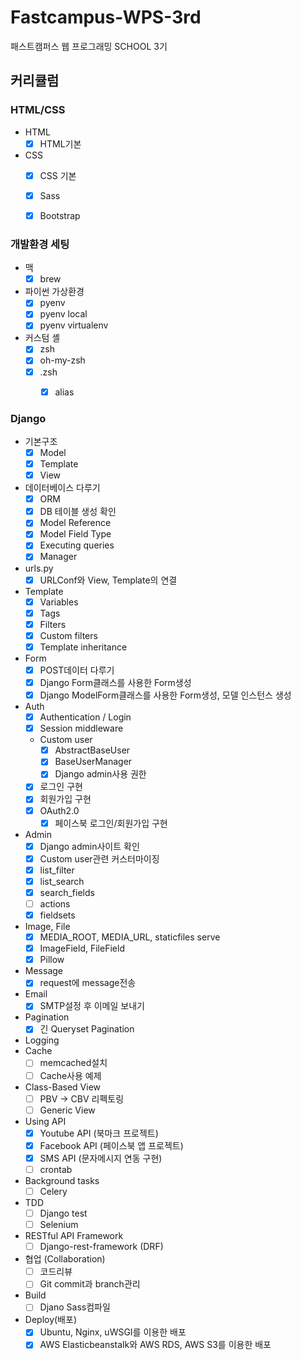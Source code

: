 # Fastcampus-WPS-3rd
패스트캠퍼스 웹 프로그래밍 SCHOOL 3기


## 커리큘럼

### HTML/CSS

- HTML
	- [x] HTML기본
- CSS
	- [x] CSS 기본
	- [x] Sass
	- [x] Bootstrap


### 개발환경 세팅

- 맥
	- [x] brew
- 파이썬 가상환경
	- [x] pyenv
	- [x] pyenv local
	- [x] pyenv virtualenv
- 커스텀 셸
	- [x] zsh
	- [x] oh-my-zsh
	- [x] .zsh
		- [x] alias


### Django

- 기본구조
	- [x] Model
	- [x] Template
	- [x] View
- 데이터베이스 다루기
	- [x] ORM
	- [x] DB 테이블 생성 확인
	- [x] Model Reference
	- [x] Model Field Type
	- [x] Executing queries
	- [x] Manager
- urls.py
	- [x] URLConf와 View, Template의 연결
- Template
	- [x] Variables
	- [x] Tags
	- [x] Filters
	- [x] Custom filters
	- [x] Template inheritance
- Form
	- [x] POST데이터 다루기
	- [x] Django Form클래스를 사용한 Form생성
	- [x] Django ModelForm클래스를 사용한 Form생성, 모델 인스턴스 생성
- Auth
	- [x] Authentication / Login
	- [x] Session middleware
	- Custom user
		- [x] AbstractBaseUser
		- [x] BaseUserManager
		- [x] Django admin사용 권한
	- [x] 로그인 구현
	- [x] 회원가입 구현
	- [x] OAuth2.0
		- [x] 페이스북 로그인/회원가입 구현
- Admin
	- [x] Django admin사이트 확인
	- [x] Custom user관련 커스터마이징
	- [x] list_filter
	- [x] list_search
	- [x] search_fields
	- [ ] actions
	- [x] fieldsets
- Image, File
	- [x] MEDIA_ROOT, MEDIA_URL, staticfiles serve
	- [x] ImageField, FileField
	- [x] Pillow
- Message
	- [x] request에 message전송
- Email
	- [x] SMTP설정 후 이메일 보내기
- Pagination
	- [x] 긴 Queryset Pagination
- Logging
- Cache
	- [ ] memcached설치
	- [ ] Cache사용 예제
- Class-Based View
	- [ ] PBV -> CBV 리펙토링
	- [ ] Generic View
- Using API
	- [x] Youtube API (북마크 프로젝트)
	- [x] Facebook API (페이스북 앱 프로젝트)
	- [x] SMS API (문자메시지 연동 구현)
	- [ ] crontab
- Background tasks
	- [ ] Celery
- TDD
	- [ ] Django test
	- [ ] Selenium
- RESTful API Framework
	- [ ] Django-rest-framework (DRF)
- 협업 (Collaboration)
	- [ ] 코드리뷰
	- [ ] Git commit과 branch관리
- Build
	- [ ] Djano Sass컴파일
- Deploy(배포)
	- [x] Ubuntu, Nginx, uWSGI를 이용한 배포
	- [x] AWS Elasticbeanstalk와 AWS RDS, AWS S3를 이용한 배포
